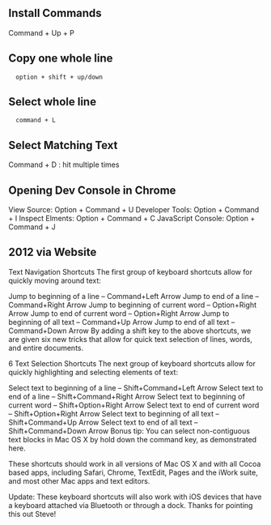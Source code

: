 ## Install Commands

  Command + Up + P 

## Copy one whole line

      option + shift + up/down

## Select whole line

      command + L

## Select Matching Text

Command + D : hit multiple times 

## Opening Dev Console in Chrome

View Source: Option + Command + U
Developer Tools: Option + Command + I
Inspect Elments: Option + Command + C
JavaScript Console: Option + Command + J


## 2012 via Website

Text Navigation Shortcuts
The first group of keyboard shortcuts allow for quickly moving around text:

Jump to beginning of a line – Command+Left Arrow
Jump to end of a line – Command+Right Arrow
Jump to beginning of current word – Option+Right Arrow
Jump to end of current word – Option+Right Arrow
Jump to beginning of all text – Command+Up Arrow
Jump to end of all text – Command+Down Arrow
By adding a shift key to the above shortcuts, we are given six new tricks that allow for quick text selection of lines, words, and entire documents.

6 Text Selection Shortcuts
The next group of keyboard shortcuts allow for quickly highlighting and selecting elements of text:

Select text to beginning of a line – Shift+Command+Left Arrow
Select text to end of a line – Shift+Command+Right Arrow
Select text to beginning of current word – Shift+Option+Right Arrow
Select text to end of current word – Shift+Option+Right Arrow
Select text to beginning of all text – Shift+Command+Up Arrow
Select text to end of all text – Shift+Command+Down Arrow
Bonus tip: You can select non-contiguous text blocks in Mac OS X by hold down the command key, as demonstrated here.

These shortcuts should work in all versions of Mac OS X and with all Cocoa based apps, including Safari, Chrome, TextEdit, Pages and the iWork suite, and most other Mac apps and text editors.

Update: These keyboard shortcuts will also work with iOS devices that have a keyboard attached via Bluetooth or through a dock. Thanks for pointing this out Steve!


